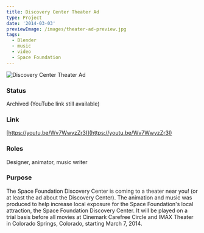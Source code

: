 ```yaml
---
title: Discovery Center Theater Ad
type: Project
date: '2014-03-03'
previewImage: /images/theater-ad-preview.jpg
tags:
  - Blender
  - music
  - video
  - Space Foundation
---
```

![Discovery Center Theater Ad](/images/theater-ad-top.jpg)

### Status

Archived (YouTube link still available)

### Link

[https://youtu.be/Wv7WwvzZr3I](https://youtu.be/Wv7WwvzZr3I)

### Roles

Designer, animator, music writer

### Purpose

The Space Foundation Discovery Center is coming to a theater near you! (or at least the ad about the Discovery Center). The animation and music was produced to help increase local exposure for the Space Foundation's local attraction, the Space Foundation Discovery Center. It will be played on a trial basis before all movies at Cinemark Carefree Circle and IMAX Theater in Colorado Springs, Colorado, starting March 7, 2014.
